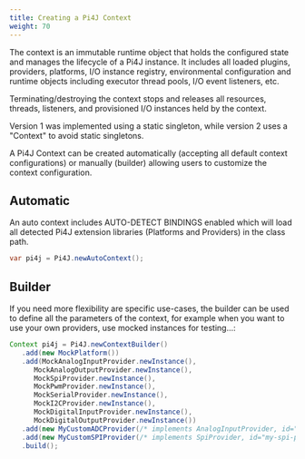 ```yaml
---
title: Creating a Pi4J Context
weight: 70
---
```


The context is an immutable runtime object that holds the configured state and manages the lifecycle of a Pi4J instance. 
It includes all loaded plugins, providers, platforms, I/O instance registry, environmental configuration and runtime 
objects including executor thread pools,  I/O event listeners, etc.   

Terminating/destroying the context stops and releases all resources, threads, listeners, and provisioned I/O instances 
held by the context. 

Version 1 was implemented using a static singleton, while version 2 uses a "Context" to avoid static singletons. 

A Pi4J Context can be created automatically (accepting all default context configurations) or manually (builder) 
allowing users to customize the context configuration.

## Automatic
An auto context includes AUTO-DETECT BINDINGS enabled which will load all detected Pi4J extension libraries 
(Platforms and Providers) in the class path.

```java
var pi4j = Pi4J.newAutoContext();
```

## Builder
If you need more flexibility are specific use-cases, the builder can be used to define all the parameters of the 
context, for example when you want to use your own providers, use mocked instances for testing...:

```java
Context pi4j = Pi4J.newContextBuilder()
   .add(new MockPlatform())
   .add(MockAnalogInputProvider.newInstance(),
      MockAnalogOutputProvider.newInstance(),
      MockSpiProvider.newInstance(),
      MockPwmProvider.newInstance(),
      MockSerialProvider.newInstance(),
      MockI2CProvider.newInstance(),
      MockDigitalInputProvider.newInstance(),
      MockDigitalOutputProvider.newInstance())
   .add(new MyCustomADCProvider(/* implements AnalogInputProvider, id="my-adc-prov" */))
   .add(new MyCustomSPIProvider(/* implements SpiProvider, id="my-spi-prov" */))
   .build();
```
